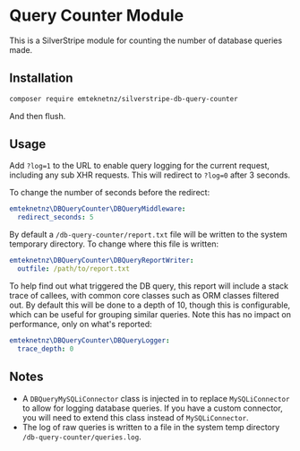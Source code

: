 # Query Counter Module

This is a SilverStripe module for counting the number of database queries made.

## Installation

```bash
composer require emteknetnz/silverstripe-db-query-counter
```

And then flush.

## Usage

Add `?log=1` to the URL to enable query logging for the current request, including any sub XHR requests. This will redirect to `?log=0` after 3 seconds.

To change the number of seconds before the redirect:

```yml
emteknetnz\DBQueryCounter\DBQueryMiddleware:
  redirect_seconds: 5
```

By default a `/db-query-counter/report.txt` file will be written to the system temporary directory. To change where this file is written:

```yml
emteknetnz\DBQueryCounter\DBQueryReportWriter:
  outfile: /path/to/report.txt
```

To help find out what triggered the DB query, this report will include a stack trace of callees, with common core classes such as ORM classes filtered out. By default this will be done to a depth of 10, though this is configurable, which can be useful for grouping similar queries. Note this has no impact on performance, only on what's reported:

```yml
emteknetnz\DBQueryCounter\DBQueryLogger:
  trace_depth: 0
```

## Notes

- A `DBQueryMySQLiConnector` class is injected in to replace `MySQLiConnector` to allow for logging database queries. If you have a custom connector, you will need to extend this class instead of `MySQLiConnector`.
- The log of raw queries is written to a file in the system temp directory `/db-query-counter/queries.log`.
